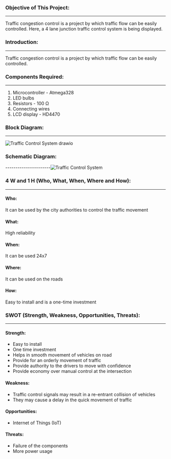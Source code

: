 ### Objective of This Project:
------------------------------
Traffic congestion control is a project by which traffic flow can be easily controlled. Here, a 4 lane junction traffic control system is being displayed.

### Introduction:
----------------
Traffic congestion control is a project by which traffic flow can be easily controlled.

### Components Required:
------------------------
1. Microcontroller - Atmega328
2. LED bulbs
3. Resistors - 100 Ω
4. Connecting wires
5. LCD display - HD4470

### Block Diagram:
------------------
![Traffic Control System drawio](https://user-images.githubusercontent.com/67890511/164622733-52f5de2d-e22f-4ba7-8c5e-49f769aaad8e.png)

### Schematic Diagram:
----------------------![Traffic Control System](https://user-images.githubusercontent.com/67890511/164622815-17d02b71-7dfb-4d28-ad63-64d70512f0ce.png)

### 4 W and 1 H (Who, What, When, Where and How):
-------------------------------------------------
#### Who:
It can be used by the city authorities to control the traffic movement

#### What:
High reliability

#### When:
It can be used 24x7

#### Where:
It can be used on the roads

#### How:
Easy to install and is a one-time investment

### SWOT (Strength, Weakness, Opportunities, Threats):
--------------------------------------------------------
#### Strength:
* Easy to install
* One time investment
* Helps in smooth movement of vehicles on road
* Provide for an orderly movement of traffic
* Provide authority to the drivers to move with confidence
* Provide economy over manual control at the intersection

#### Weakness:
* Traffic control signals may result in a re-entrant collision of vehicles
* They may cause a delay in the quick movement of traffic

#### Opportunities:
* Internet of Things (IoT)

#### Threats:
* Failure of the components
* More power usage
